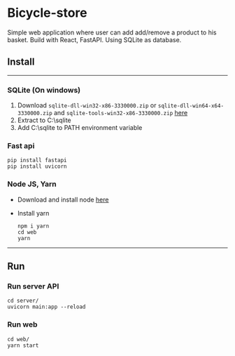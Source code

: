 # Bicycle-store
Simple web application where user can add add/remove a product to his basket. Build with React, FastAPI. Using SQLite as database.

## Install
---
### SQLite (On windows)
1. Download `sqlite-dll-win32-x86-3330000.zip` or `sqlite-dll-win64-x64-3330000.zip` and `sqlite-tools-win32-x86-3330000.zip` [here](https://www.sqlite.org/download.html)
2. Extract to C:\sqlite
3. Add C:\sqlite to PATH environment variable 
### Fast api
```
pip install fastapi
pip install uvicorn
```
### Node JS, Yarn
- Download and install node [here](https://nodejs.org/en/download/)

- Install yarn
    ```
    npm i yarn
    cd web
    yarn
    ```
---
## Run
### Run server API
```
cd server/
uvicorn main:app --reload
```

### Run web
```
cd web/
yarn start
```
